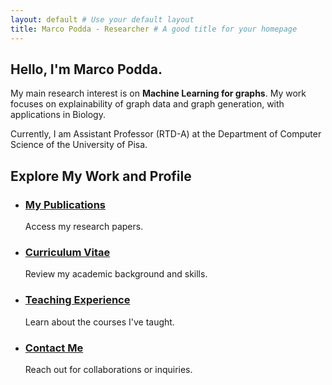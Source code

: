 ```yaml
---
layout: default # Use your default layout
title: Marco Podda - Researcher # A good title for your homepage
---
```


<section class="hero-section">
  <div class="container">
    <h1>Hello, I'm Marco Podda.</h1>
    <p class="tagline">
      My main research interest is on <b>Machine Learning for graphs</b>. My work focuses on explainability of graph data and graph generation, with applications in Biology.
    </p>
    <p>
      Currently, I am Assistant Professor (RTD-A) at the Department of Computer Science of the University of Pisa.
    </p>
  </div>
</section>

<section class="quick-links">
  <div class="container">
    <h2>Explore My Work and Profile</h2>
    <ul>
      <li>
        <h3><a href="{{ '/publications/' | relative_url }}">My Publications</a></h3>
        <p>Access my research papers.</p>
      </li>
      <li>
        <h3><a href="{{ '/cv/' | relative_url }}">Curriculum Vitae</a></h3>
        <p>Review my academic background and skills.</p>
      </li>
      <li>
        <h3><a href="{{ '/teaching/' | relative_url }}">Teaching Experience</a></h3>
        <p>Learn about the courses I've taught.</p>
      </li>
      <li>
        <h3><a href="mailto:your.email@example.com">Contact Me</a></h3>
        <p>Reach out for collaborations or inquiries.</p>
      </li>
    </ul>
  </div>
</section>
